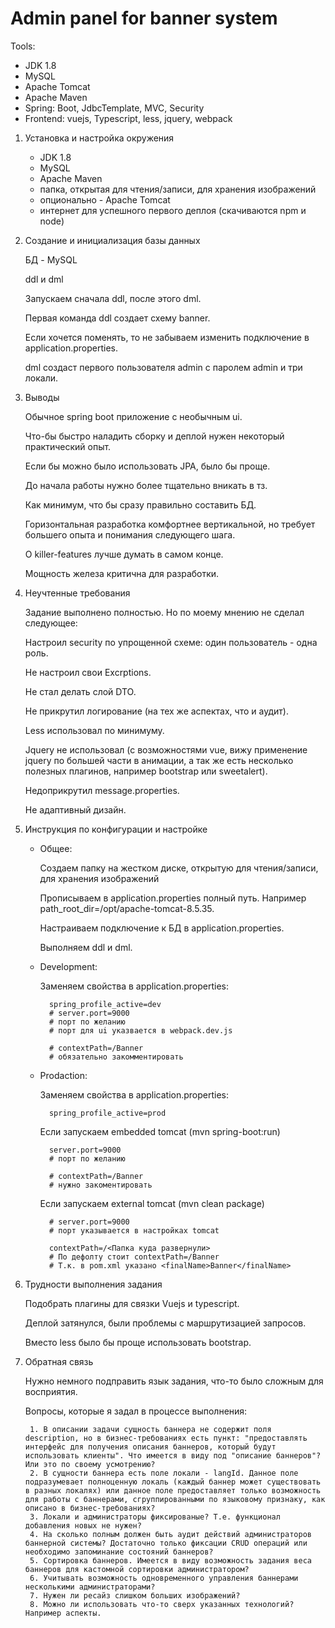 # Admin panel for banner system
Tools:
* JDK 1.8
* MySQL
* Apache Tomcat
* Apache Maven
* Spring: Boot, JdbcTemplate, MVC, Security
* Frontend: vuejs, Typescript, less, jquery, webpack


1. Установка и настройка окружения

    * JDK 1.8
    * MySQL
    * Apache Maven
    * папка, открытая для чтения/записи, для хранения изображений
    * опционально - Apache Tomcat
    * интернет для успешного первого деплоя (скачиваются npm и node)

2. Создание и инициализация базы данных

    БД - MySQL
    
    ddl и dml
    
    Запускаем сначала ddl, после этого dml.
    
    Первая команда ddl создает схему banner. 
    
    Если хочется поменять, то не забываем изменить подключение в application.properties.
    
    dml создаст первого пользователя admin с паролем admin и три локали.
    
3. Выводы
    
    Обычное spring boot приложение с необычным ui.
    
    Что-бы быстро наладить сборку и деплой нужен некоторый практический опыт.
    
    Если бы можно было использовать JPA, было бы проще.
    
    До начала работы нужно более тщательно вникать в тз. 
    
    Как минимум, что бы сразу правильно составить БД.
    
    Горизонтальная разработка комфортнее вертикальной,
     но требует большего опыта и понимания следующего шага.
     
    О killer-features лучше думать в самом конце.
    
    Мощность железа критична для разработки.
    
4. Неучтенные требования

    Задание выполнено полностью. Но по моему мнению не сделал следующее:

    Настроил security по упрощенной схеме: один пользователь - одна роль.
    
    Не настроил свои Excrptions.
    
    Не стал делать слой DTO.
    
    Не прикрутил логирование (на тех же аспектах, что и аудит).
    
    Less использовал по минимуму.
    
    Jquery не использовал (с возможностями vue, вижу применение jquery по большей части в анимации, а так же есть несколько полезных плагинов, например bootstrap или sweetalert).
    
    Недоприкрутил message.properties.
    
    Не адаптивный дизайн.
    
5. Инструкция по конфигурации и настройке

    * Общее:
        
        Создаем папку на жестком диске, открытую для чтения/записи, для хранения изображений
        
        Прописываем в application.properties полный путь. Например path_root_dir=/opt/apache-tomcat-8.5.35.
        
        Настраиваем подключение к БД в application.properties.
        
        Выполняем ddl и dml.
        
    * Development:
    
        Заменяем свойства в application.properties:
        
            spring_profile_active=dev
            # server.port=9000
            # порт по желанию
            # порт для ui указвается в webpack.dev.js
            
            # contextPath=/Banner
            # обязательно закомментировать

    * Prodaction:
            
        Заменяем свойства в application.properties:
        
            spring_profile_active=prod
            
        Если запускаем embedded tomcat (mvn spring-boot:run)
            
            server.port=9000
            # порт по желанию
           
            # contextPath=/Banner
            # нужно закоментировать
                      
        Если запускаем external tomcat (mvn clean package)
           
            # server.port=9000
            # порт указывается в настройках tomcat
           
            contextPath=/<Папка куда развернули>
            # По дефолту стоит contextPath=/Banner
            # Т.к. в pom.xml указано <finalName>Banner</finalName>

6. Трудности выполнения задания
    
    Подобрать плагины для связки Vuejs и typescript.
    
    Деплой затянулся, были проблемы с маршрутизацией запросов.
    
    Вместо less было бы проще использовать bootstrap.
    
7. Обратная связь

    Нужно немного подправить язык задания, что-то было сложным для восприятия.
    
    Вопросы, которые я задал в процессе выполнения:
        
        1. В описании задачи сущность баннера не содержит поля description, но в бизнес-требованиях есть пункт: "предоставлять интерфейс для получения описания баннеров, который будут использовать клиенты". Что имеется в виду под "описание баннеров"? Или это по своему усмотрению?
        2. В сущности баннера есть поле локали - langId. Данное поле подразумевает полноценную локаль (каждый баннер может существовать в разных локалях) или данное поле предоставляет только возможность для работы с баннерами, сгруппированными по языковому признаку, как описано в бизнес-требованиях?
        3. Локали и администраторы фиксированые? Т.е. функционал добавления новых не нужен?
        4. На сколько полным должен быть аудит действий администраторов баннерной системы? Достаточно только фиксации CRUD операций или необходимо запоминание состояний баннеров?
        5. Сортировка баннеров. Имеется в виду возможность задания веса баннеров для кастомной сортировки администратором?
        6. Учитывать возможность одновременного управления баннерами несколькими администраторами?
        7. Нужен ли ресайз слишком больших изображений?
        8. Можно ли использовать что-то сверх указанных технологий? Например аспекты.